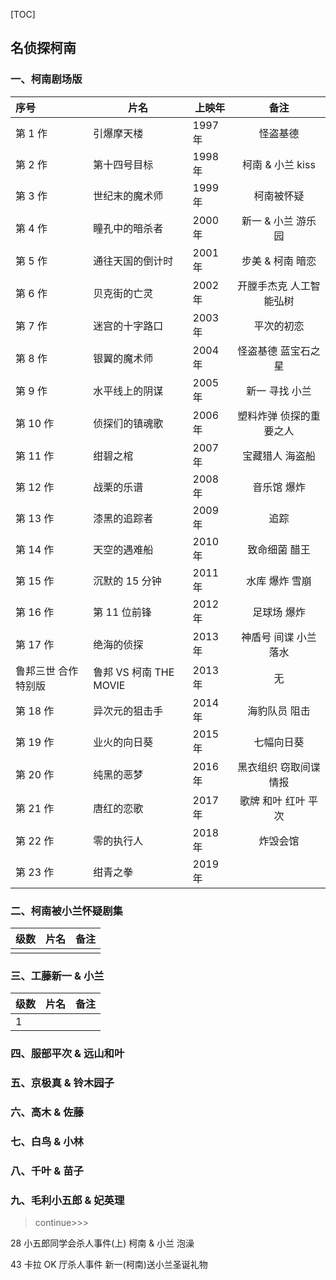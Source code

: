 [TOC]

## 名侦探柯南

### 一、柯南剧场版

| 序号                | 片名                   | 上映年  |          备注           |
| :------------------ | ---------------------- | ------- | :---------------------: |
| 第 1 作             | 引爆摩天楼             | 1997 年 |        怪盗基德         |
| 第 2 作             | 第十四号目标           | 1998 年 |    柯南 & 小兰 kiss     |
| 第 3 作             | 世纪末的魔术师         | 1999 年 |       柯南被怀疑        |
| 第 4 作             | 瞳孔中的暗杀者         | 2000 年 |   新一 & 小兰 游乐园    |
| 第 5 作             | 通往天国的倒计时       | 2001 年 |    步美 & 柯南 暗恋     |
| 第 6 作             | 贝克街的亡灵           | 2002 年 | 开膛手杰克 人工智能弘树 |
| 第 7 作             | 迷宫的十字路口         | 2003 年 |       平次的初恋        |
| 第 8 作             | 银翼的魔术师           | 2004 年 |   怪盗基德 蓝宝石之星   |
| 第 9 作             | 水平线上的阴谋         | 2005 年 |     新一 寻找 小兰      |
| 第 10 作            | 侦探们的镇魂歌         | 2006 年 | 塑料炸弹 侦探的重要之人 |
| 第 11 作            | 绀碧之棺               | 2007 年 |     宝藏猎人 海盗船     |
| 第 12 作            | 战栗的乐谱             | 2008 年 |       音乐馆 爆炸       |
| 第 13 作            | 漆黑的追踪者           | 2009 年 |          追踪           |
| 第 14 作            | 天空的遇难船           | 2010 年 |      致命细菌 醋王      |
| 第 15 作            | 沉默的 15 分钟         | 2011 年 |     水库 爆炸 雪崩      |
| 第 16 作            | 第 11 位前锋           | 2012 年 |       足球场 爆炸       |
| 第 17 作            | 绝海的侦探             | 2013 年 |  神盾号 间谍 小兰落水   |
| 鲁邦三世 合作特别版 | 鲁邦 VS 柯南 THE MOVIE | 2013 年 |           无            |
| 第 18 作            | 异次元的狙击手         | 2014 年 |      海豹队员 阻击      |
| 第 19 作            | 业火的向日葵           | 2015 年 |       七幅向日葵        |
| 第 20 作            | 纯黑的恶梦             | 2016 年 |  黑衣组织 窃取间谍情报  |
| 第 21 作            | 唐红的恋歌             | 2017 年 |   歌牌 和叶 红叶 平次   |
| 第 22 作            | 零的执行人             | 2018年  |        炸毁会馆         |
| 第 23 作            | 绀青之拳               | 2019 年 |                         |



### 二、柯南被小兰怀疑剧集

| 级数 | 片名 | 备注 |
| ---- | ---- | ---- |
|      |      |      |



### 三、工藤新一 & 小兰

| 级数 | 片名 | 备注 |
| ---- | ---- | ---- |
| 1    |      |      |



### 四、服部平次 & 远山和叶



### 五、京极真 & 铃木园子



### 六、高木 & 佐藤



### 七、白鸟 & 小林



### 八、千叶 & 苗子



### 九、毛利小五郎 & 妃英理



> continue>>>

28 小五郎同学会杀人事件(上) 柯南 & 小兰 泡澡

43 卡拉 OK 厅杀人事件 新一(柯南)送小兰圣诞礼物